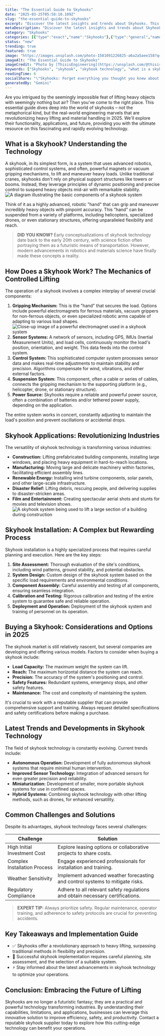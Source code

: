 ```yaml
---
title: "The Essential Guide to Skyhooks"
date: "2025-03-25T05:58:10.109Z"
slug: "the-essential-guide-to-skyhooks"
excerpt: "Discover the latest insights and trends about Skyhooks. This comprehensive guide covers everything you need to know about Skyhooks in 2025."
metaDescription: "Discover the latest insights and trends about Skyhooks. This comprehensive guide covers everything you need to know about Skyhooks in 2025."
category: "Skyhooks"
categories: [{"type":"exact","name":"Skyhooks"},{"type":"general","name":"Engineering"},{"type":"medium","name":"Mechanical Systems"},{"type":"specific","name":"Lifting Equipment"},{"type":"niche","name":"Crane Technology"}]
status: "new"
trending: true
featured: true
image: "https://images.unsplash.com/photo-1581091226825-a6a2a5aee158?q=85&w=1200&fit=max&fm=webp&auto=compress"
imageAlt: "The Essential Guide to Skyhooks"
imageCredit: "Photo by [ThisisEngineering](https://unsplash.com/@thisisengineering) on Unsplash"
keywords: ["Skyhooks", "skyhook", "skyhook technology", "what is a skyhook", "how does a skyhook work", "buy skyhook", "skyhook crane", "skyhook for sale", "skyhook applications", "skyhook installation"]
readingTime: 6
socialShare: "\"Skyhooks: Forget everything you thought you knew about heavy lifting.  This revolutionary technology is transforming industries, defying gravity with precision and efficiency.\""
generatedBy: "Gemini"
---
```




Are you intrigued by the seemingly impossible feat of lifting heavy objects with seemingly nothing but air?  Then you've come to the right place. This essential guide dives deep into the world of skyhooks – not the metaphorical kind, but the real-world engineering marvels that are revolutionizing heavy lifting and material handling in 2025. We'll explore their functionality, applications, and future, providing you with the ultimate resource on this fascinating and rapidly evolving technology.

## What is a Skyhook? Understanding the Technology

A skyhook, in its simplest form, is a system that uses advanced robotics, sophisticated control systems, and often, powerful magnets or vacuum gripping mechanisms, to lift and maneuver heavy loads.  Unlike traditional cranes, skyhooks don't rely on physical support structures like towers or booms. Instead, they leverage principles of dynamic positioning and precise control to suspend heavy objects mid-air with remarkable stability. ![A diagram illustrating the basic components of a skyhook system](https://images.unsplash.com/photo-1451187580459-43490279c0fa?q=85&w=1200&fit=max&fm=webp&auto=compress)

Think of it as a highly advanced, robotic "hand" that can grip and maneuver incredibly heavy objects with pinpoint accuracy.  This "hand" can be suspended from a variety of platforms, including helicopters, specialized drones, or even stationary structures, offering unparalleled flexibility and reach.

> **DID YOU KNOW?**  Early conceptualizations of skyhook technology date back to the early 20th century, with science fiction often portraying them as a futuristic means of transportation.  However, modern advancements in robotics and materials science have finally made these concepts a reality.

## How Does a Skyhook Work?  The Mechanics of Controlled Lifting

The operation of a skyhook involves a complex interplay of several crucial components:

1. **Gripping Mechanism:** This is the "hand" that secures the load.  Options include powerful electromagnets for ferrous materials, vacuum grippers for non-ferrous objects, or even specialized robotic arms capable of adapting to various load shapes. ![Close-up image of a powerful electromagnet used in a skyhook system](https://images.unsplash.com/photo-1484417894907-623942c8ee29?q=85&w=1200&fit=max&fm=webp&auto=compress)
2. **Sensor Systems:**  A network of sensors, including GPS, IMUs (Inertial Measurement Units), and load cells, continuously monitor the load's position, orientation, and weight. This data feeds into the control system.
3. **Control System:** This sophisticated computer system processes sensor data and makes real-time adjustments to maintain stability and precision. Algorithms compensate for wind, vibrations, and other external factors.
4. **Suspension System:** This component, often a cable or series of cables, connects the gripping mechanism to the supporting platform (e.g., helicopter, drone, or stationary structure).
5. **Power Source:** Skyhooks require a reliable and powerful power source, often a combination of batteries and/or tethered power supply, depending on the application.

The entire system works in concert, constantly adjusting to maintain the load's position and prevent oscillations or accidental drops.

## Skyhook Applications:  Revolutionizing Industries

The versatility of skyhook technology is transforming various industries:

* **Construction:** Lifting prefabricated building components, installing large windows, and placing heavy equipment in hard-to-reach locations.
* **Manufacturing:** Moving large and delicate machinery within factories, facilitating efficient assembly lines.
* **Renewable Energy:** Installing wind turbine components, solar panels, and other large-scale infrastructure.
* **Disaster Relief:** Lifting debris, rescuing people, and delivering supplies to disaster-stricken areas.
* **Film and Entertainment:**  Creating spectacular aerial shots and stunts for movies and television shows. ![A skyhook system being used to lift a large section of a building during construction](https://images.unsplash.com/photo-1517976487492-5750f3195933?q=85&w=1200&fit=max&fm=webp&auto=compress)

## Skyhook Installation: A Complex but Rewarding Process

Skyhook installation is a highly specialized process that requires careful planning and execution.  Here are the key steps:

1. **Site Assessment:**  Thorough evaluation of the site's conditions, including wind patterns, ground stability, and potential obstacles.
2. **System Design:**  Custom design of the skyhook system based on the specific load requirements and environmental conditions.
3. **Component Assembly:**  Careful assembly and testing of all components, ensuring seamless integration.
4. **Calibration and Testing:**  Rigorous calibration and testing of the entire system to guarantee safe and reliable operation.
5. **Deployment and Operation:**  Deployment of the skyhook system and training of personnel on its operation.

## Buying a Skyhook: Considerations and Options in 2025

The skyhook market is still relatively nascent, but several companies are developing and offering various models.  Factors to consider when buying a skyhook include:

* **Load Capacity:** The maximum weight the system can lift.
* **Reach:** The maximum horizontal distance the system can reach.
* **Precision:** The accuracy of the system's positioning and control.
* **Safety Features:**  Redundant systems, emergency stops, and other safety features.
* **Maintenance:**  The cost and complexity of maintaining the system.

It's crucial to work with a reputable supplier that can provide comprehensive support and training.  Always request detailed specifications and safety certifications before making a purchase.

## Latest Trends and Developments in Skyhook Technology

The field of skyhook technology is constantly evolving. Current trends include:

* **Autonomous Operation:**  Development of fully autonomous skyhook systems that require minimal human intervention.
* **Improved Sensor Technology:**  Integration of advanced sensors for even greater precision and reliability.
* **Miniaturization:**  Development of smaller, more portable skyhook systems for use in confined spaces.
* **Hybrid Systems:**  Combining skyhook technology with other lifting methods, such as drones, for enhanced versatility.

## Common Challenges and Solutions

Despite its advantages, skyhook technology faces several challenges:

| Challenge                     | Solution                                                                   |
|------------------------------|---------------------------------------------------------------------------|
| High Initial Investment Cost | Explore leasing options or collaborative projects to share costs.          |
| Complex Installation Process  | Engage experienced professionals for installation and training.               |
| Weather Sensitivity          | Implement advanced weather forecasting and control systems to mitigate risks. |
| Regulatory Compliance         | Adhere to all relevant safety regulations and obtain necessary certifications. |

> **EXPERT TIP:**  Always prioritize safety.  Regular maintenance, operator training, and adherence to safety protocols are crucial for preventing accidents.

## Key Takeaways and Implementation Guide

* ✅ Skyhooks offer a revolutionary approach to heavy lifting, surpassing traditional methods in flexibility and precision.
* 🔑 Successful skyhook implementation requires careful planning, site assessment, and the selection of a suitable system.
* ⚡  Stay informed about the latest advancements in skyhook technology to optimize your operations.

## Conclusion: Embracing the Future of Lifting

Skyhooks are no longer a futuristic fantasy; they are a practical and powerful technology transforming industries.  By understanding their capabilities, limitations, and applications, businesses can leverage this innovative solution to improve efficiency, safety, and productivity.  Contact a reputable skyhook supplier today to explore how this cutting-edge technology can benefit your operations.

